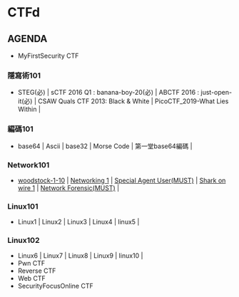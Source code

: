 # CTFd
## AGENDA
- MyFirstSecurity CTF
### 隱寫術101
- STEG(必) | sCTF 2016 Q1 : banana-boy-20(必) | ABCTF 2016 : just-open-it(必) | CSAW Quals CTF 2013: Black & White | PicoCTF_2019-What Lies Within |
### 編碼101
- base64 | Ascii | base32 | Morse Code | 第一堂base64編碼 |
### Network101
- [woodstock-1-10](https://youtu.be/f2R6P6FKSNA) | [Networking 1]() | [Special Agent User(MUST)](https://youtu.be/Ia1Bh6wiRDs) | [Shark on wire 1]() | [Network Forensic(MUST)]() |
### Linux101
- Linux1 | Linux2 | Linux3 | Linux4 | linux5 |
### Linux102
- Linux6 | Linux7 | Linux8 | Linux9 | linux10 |
- Pwn CTF
- Reverse CTF
- Web CTF
- SecurityFocusOnline CTF
